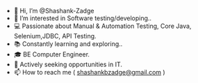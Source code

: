 - 👋 Hi, I’m @Shashank-Zadge
- 👀 I’m interested in Software testing/developing..
- 💻 Passionate about Manual & Automation Testing, Core Java, Selenium,JDBC, API Testing. 
- 📚 Constantly learning and exploring..
- 🎓 BE Computer Engineer.
- 🌱 Actively seeking opportunities in IT.
- 📫 How to reach me ( shashankbzadge@gmail.com )

<!---
Shashank-Zadge/Shashank-Zadge is a ✨ special ✨ repository because its `README.md` (this file) appears on your GitHub profile.
You can click the Preview link to take a look at your changes.
--->
